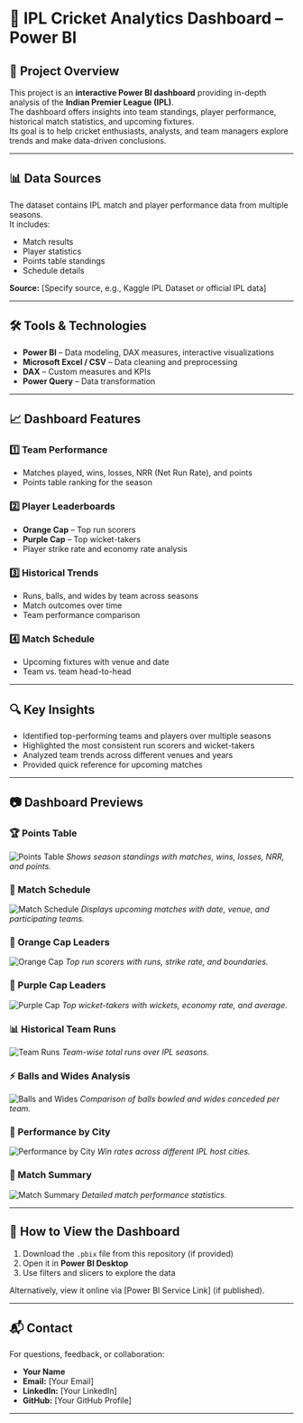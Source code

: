 # 🏏 IPL Cricket Analytics Dashboard – Power BI

## 📌 Project Overview
This project is an **interactive Power BI dashboard** providing in-depth analysis of the **Indian Premier League (IPL)**.  
The dashboard offers insights into team standings, player performance, historical match statistics, and upcoming fixtures.  
Its goal is to help cricket enthusiasts, analysts, and team managers explore trends and make data-driven conclusions.

---

## 📊 Data Sources
The dataset contains IPL match and player performance data from multiple seasons.  
It includes:
- Match results
- Player statistics
- Points table standings
- Schedule details

**Source:** [Specify source, e.g., Kaggle IPL Dataset or official IPL data]

---

## 🛠 Tools & Technologies
- **Power BI** – Data modeling, DAX measures, interactive visualizations
- **Microsoft Excel / CSV** – Data cleaning and preprocessing
- **DAX** – Custom measures and KPIs
- **Power Query** – Data transformation

---

## 📈 Dashboard Features

### 1️⃣ Team Performance
- Matches played, wins, losses, NRR (Net Run Rate), and points
- Points table ranking for the season

### 2️⃣ Player Leaderboards
- **Orange Cap** – Top run scorers
- **Purple Cap** – Top wicket-takers
- Player strike rate and economy rate analysis

### 3️⃣ Historical Trends
- Runs, balls, and wides by team across seasons
- Match outcomes over time
- Team performance comparison

### 4️⃣ Match Schedule
- Upcoming fixtures with venue and date
- Team vs. team head-to-head

---

## 🔍 Key Insights
- Identified top-performing teams and players over multiple seasons
- Highlighted the most consistent run scorers and wicket-takers
- Analyzed team trends across different venues and years
- Provided quick reference for upcoming matches

---

## 📷 Dashboard Previews

### 🏆 Points Table
![Points Table](./ace1202d-91c6-4b23-bda2-7c75689347a0.png)
*Shows season standings with matches, wins, losses, NRR, and points.*

### 📅 Match Schedule
![Match Schedule](./755bd8ea-35dc-44d5-af16-789ca73e691c.png)
*Displays upcoming matches with date, venue, and participating teams.*

### 🥇 Orange Cap Leaders
![Orange Cap](./6ae0b316-2946-42ec-925d-4b0ab9cecb77.png)
*Top run scorers with runs, strike rate, and boundaries.*

### 🎯 Purple Cap Leaders
![Purple Cap](./6b79415c-dad3-4ac4-bdf1-e6ca904860bf.png)
*Top wicket-takers with wickets, economy rate, and average.*

### 📊 Historical Team Runs
![Team Runs](./6000049a-96c2-4d0b-91ca-816a8f6512a3.png)
*Team-wise total runs over IPL seasons.*

### ⚡ Balls and Wides Analysis
![Balls and Wides](./2299ff1d-6b3e-464c-a4a6-1598f0a5dcca.png)
*Comparison of balls bowled and wides conceded per team.*

### 📍 Performance by City
![Performance by City](./8b90cae9-0aaf-409a-bdcf-c6bf221cceb9.png)
*Win rates across different IPL host cities.*

### 📜 Match Summary
![Match Summary](./fd06438e-4773-4681-af61-eaaa31f7b7da.png)
*Detailed match performance statistics.*

---

## 🚀 How to View the Dashboard
1. Download the `.pbix` file from this repository (if provided)
2. Open it in **Power BI Desktop**  
3. Use filters and slicers to explore the data

Alternatively, view it online via [Power BI Service Link] (if published).

---

## 📬 Contact
For questions, feedback, or collaboration:
- **Your Name**
- **Email:** [Your Email]
- **LinkedIn:** [Your LinkedIn]
- **GitHub:** [Your GitHub Profile]

---
